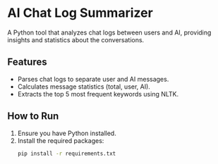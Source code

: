 # AI Chat Log Summarizer

A Python tool that analyzes chat logs between users and AI, providing insights and statistics about the conversations.

## Features
- Parses chat logs to separate user and AI messages.
- Calculates message statistics (total, user, AI).
- Extracts the top 5 most frequent keywords using NLTK.

## How to Run

1. Ensure you have Python installed.
2. Install the required packages:
   ```bash
   pip install -r requirements.txt